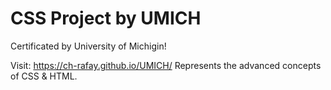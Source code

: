 # CSS Project by UMICH
Certificated by University of Michigin!

Visit:   https://ch-rafay.github.io/UMICH/
Represents the advanced concepts of CSS & HTML.
